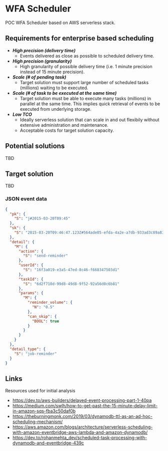 # WFA Scheduler

POC WFA Scheduler based on AWS serverless stack.

## Requirements for enterprise based scheduling

- ***High precision (delivery time)***
	-  Events delivered as close as possible to scheduled delivery time.
- ***High precision (granularity)***
	-  High granularity of possible delivery time (i.e. 1 minute precision instead of 15 minute precision).
- ***Scale (# of pending task)***
	- Target solution must support large number of scheduled tasks (millions) waiting to be executed.
- ***Scale (# of task to be executed at the same time)***
	- Target solution must be able to execute many tasks (millions) in parallel at the same time. This implies quick retrieval of events to be executed from underlying storage.
- ***Low TCO***
	- Ideally serverless solution that can scale in and out flexibily without extensive administration and maintenance.
	- Acceptable costs for target solution capacity.

## Potential solutions

TBD

## Target solution

TBD


### JSON event data

```json
{
  "pk": {
    "S": "j#2015-03-20T09:45"
  },
  "sk": {
    "S": "2015-03-20T09:46:47.123Z#564ade05-efda-4a2e-a7db-933ad3c89a83"
  },
  "detail": {
    "M": {
      "action": {
        "S": "send-reminder"
      },
      "userId": {
        "S": "16f3a019-e3a5-47ed-8c46-f668347503d1"
      },
      "taskId": {
        "S": "6d2f710d-99d8-49d8-9f52-92a56d0c6b81"
      },
      "params": {
        "M": {
          "reminder_volume": {
            "N": "0.5"
          },
          "can_skip": {
            "BOOL": true
          }
        }
      }
    }
  },
  "detail_type": {
    "S": "job-reminder"
  }
}
```


## Links

Resources used for initial analysis

* https://dev.to/aws-builders/delayed-event-processing-part-1-40pa
* https://medium.com/swlh/how-to-get-past-the-15-minute-delay-limit-in-amazon-sqs-fba3c50daf0b
* https://theburningmonk.com/2019/03/dynamodb-ttl-as-an-ad-hoc-scheduling-mechanism/
* https://aws.amazon.com/blogs/architecture/serverless-scheduling-with-amazon-eventbridge-aws-lambda-and-amazon-dynamodb/
* https://dev.to/rohanmehta_dev/scheduled-task-processing-with-dynamodb-and-eventbridge-439c